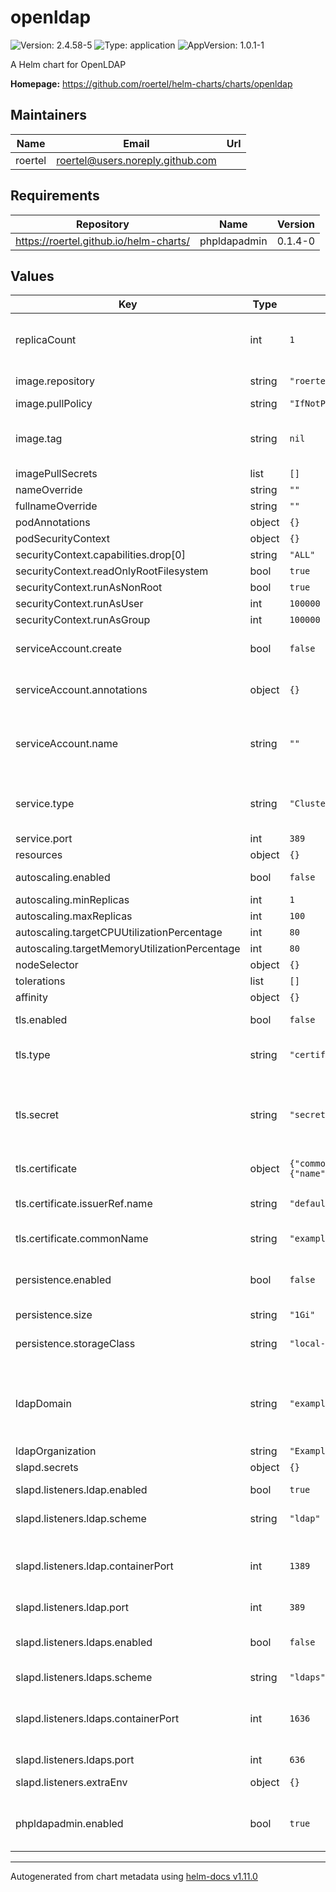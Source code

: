 # openldap

![Version: 2.4.58-5](https://img.shields.io/badge/Version-2.4.58--5-informational?style=flat-square) ![Type: application](https://img.shields.io/badge/Type-application-informational?style=flat-square) ![AppVersion: 1.0.1-1](https://img.shields.io/badge/AppVersion-1.0.1--1-informational?style=flat-square)

A Helm chart for OpenLDAP

**Homepage:** <https://github.com/roertel/helm-charts/charts/openldap>

## Maintainers

| Name | Email | Url |
| ---- | ------ | --- |
| roertel | <roertel@users.noreply.github.com> |  |

## Requirements

| Repository | Name | Version |
|------------|------|---------|
| https://roertel.github.io/helm-charts/ | phpldapadmin | 0.1.4-0 |

## Values

| Key | Type | Default | Description |
|-----|------|---------|-------------|
| replicaCount | int | `1` | Number of replicas. Only 1 is currently supported. |
| image.repository | string | `"roertel/openldap"` | Image to use for deploying. |
| image.pullPolicy | string | `"IfNotPresent"` |  |
| image.tag | string | `nil` | Override the image tag whose default is the chart appVersion. |
| imagePullSecrets | list | `[]` |  |
| nameOverride | string | `""` |  |
| fullnameOverride | string | `""` |  |
| podAnnotations | object | `{}` |  |
| podSecurityContext | object | `{}` |  |
| securityContext.capabilities.drop[0] | string | `"ALL"` |  |
| securityContext.readOnlyRootFilesystem | bool | `true` |  |
| securityContext.runAsNonRoot | bool | `true` |  |
| securityContext.runAsUser | int | `100000` |  |
| securityContext.runAsGroup | int | `100000` |  |
| serviceAccount.create | bool | `false` | Specifies whether a service account should be created |
| serviceAccount.annotations | object | `{}` | Annotations to add to the service account |
| serviceAccount.name | string | `""` | If not set and create is true, a name is generated using the fullname template |
| service.type | string | `"ClusterIP"` | Service type. Change this to expose outside of K8s |
| service.port | int | `389` | Port to listen on |
| resources | object | `{}` |  |
| autoscaling.enabled | bool | `false` | Not supported at this time. |
| autoscaling.minReplicas | int | `1` |  |
| autoscaling.maxReplicas | int | `100` |  |
| autoscaling.targetCPUUtilizationPercentage | int | `80` |  |
| autoscaling.targetMemoryUtilizationPercentage | int | `80` |  |
| nodeSelector | object | `{}` |  |
| tolerations | list | `[]` |  |
| affinity | object | `{}` |  |
| tls.enabled | bool | `false` | Enable TLS (LDAPS). |
| tls.type | string | `"certificate"` | TLS source: certificate or secret |
| tls.secret | string | `"secret-name"` | Mandatory and created outside of Helm if `type` is `secret`. Must have key, cert & chain values. |
| tls.certificate | object | `{"commonName":"example.com","issuerRef":{"name":"default"},"optional":{}}` | Mandatory if `type` is `certificate`. |
| tls.certificate.issuerRef.name | string | `"default"` | This is most likely not correct for your setup. |
| tls.certificate.commonName | string | `"example.com"` | Set to the FQDN of your LDAP server |
| persistence.enabled | bool | `false` | Enable the database to persist across restarts. |
| persistence.size | string | `"1Gi"` | Database size. |
| persistence.storageClass | string | `"local-path"` | Storage Class for the persistent volume |
| ldapDomain | string | `"example.com"` | LDAP Domain in FQDN format. For example, `example.com` will convert to `dc=example,dc=com`. |
| ldapOrganization | string | `"Example Organization"` |  |
| slapd.secrets | object | `{}` |  |
| slapd.listeners.ldap.enabled | bool | `true` | Enable the LDAP protocol |
| slapd.listeners.ldap.scheme | string | `"ldap"` | Only ldap & ldaps is supported. |
| slapd.listeners.ldap.containerPort | int | `1389` | Set to >1024 to allow container to run as non-root user for improved security. |
| slapd.listeners.ldap.port | int | `389` | External port. |
| slapd.listeners.ldaps.enabled | bool | `false` | Enable the LDAPS protocol. LDAPS requires TLS into to be set, above. |
| slapd.listeners.ldaps.scheme | string | `"ldaps"` |  |
| slapd.listeners.ldaps.containerPort | int | `1636` | Set to >1024 to allow container to run as non-root user for improved security. |
| slapd.listeners.ldaps.port | int | `636` |  |
| slapd.listeners.extraEnv | object | `{}` | Extra environment variables to set. |
| phpldapadmin.enabled | bool | `true` | Enable PHPLDAPAdmin. See sub-chart for settings. |

----------------------------------------------
Autogenerated from chart metadata using [helm-docs v1.11.0](https://github.com/norwoodj/helm-docs/releases/v1.11.0)
